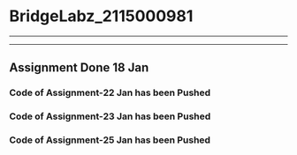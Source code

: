 # BridgeLabz_2115000981
---
---

## Assignment Done 18 Jan

### Code of Assignment-22 Jan has been Pushed

### Code of Assignment-23 Jan has been Pushed

### Code of Assignment-25 Jan has been Pushed
